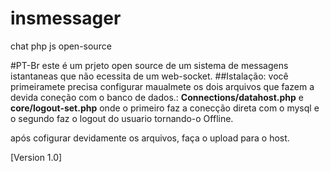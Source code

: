 # insmessager
chat php js open-source

#PT-Br
este é um prjeto open source de um sistema de messagens istantaneas que não ecessita de um web-socket.
##Istalação:
você primeiramete precisa configurar maualmete os dois arquivos que fazem a devida coneção com o banco de dados.:
**Connections/datahost.php** e **core/logout-set.php** onde o primeiro faz a conecção direta com o mysql e o segundo faz o logout do usuario tornando-o Offline.

após cofigurar devidamente os arquivos, faça o upload para o host.

[Version 1.0]
